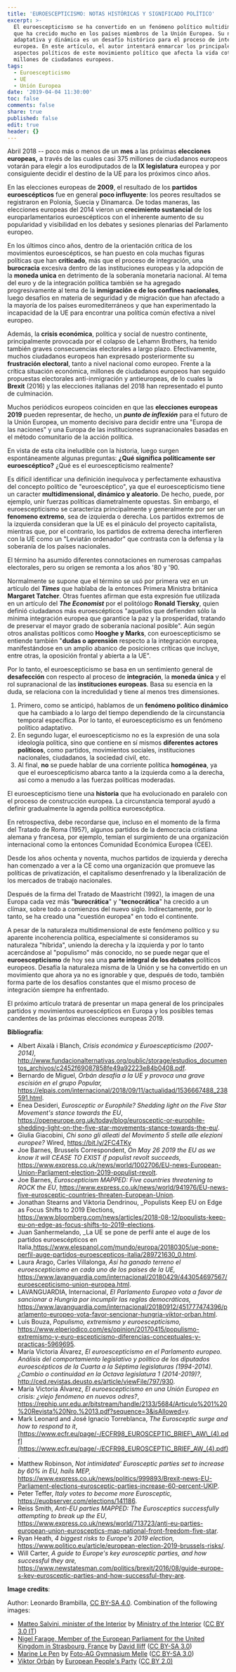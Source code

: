 ```yaml
---
title: 'EUROESCEPTICISMO: NOTAS HISTÓRICAS Y SIGNIFICADO POLÍTICO'
excerpt: >-
  El euroescepticismo se ha convertido en un fenómeno político multidimensional
  que ha crecido mucho en los países miembros de la Unión Europea. Su naturaleza
  adaptativa y dinámica es un desafío histórico para el proceso de integración
  europea. En este artículo, el autor intentará enmarcar los principales
  aspectos políticos de este movimiento político que afecta la vida cotidiana de
  millones de ciudadanos europeos.
tags:
  - Euroescepticismo
  - UE
  - Unión Europea
date: '2019-04-04 11:30:00'
toc: false
comments: false
share: true
published: false
edit: true
header: {}
---
```

Abril 2018 -- poco más o menos de un **mes** a las próximas **elecciones europeas,** a través de las cuales casi 375 millones de ciudadanos europeos votarán para elegir a los eurodiputados de la **IX legislatura** europea y por consiguiente decidir el destino de la UE para los próximos cinco años.

En las elecciones europeas de **2009**, el resultado de los **partidos euroescépticos** fue en general **poco influyente**: los peores resultados se registraron en Polonia, Suecia y Dinamarca. De todas maneras, las elecciones europeas del 2014 vieron un **crecimiento sustancial** de los europarlamentarios euroescépticos con el inherente aumento de su popularidad y visibilidad en los debates y sesiones plenarias del Parlamento europeo.

En los últimos cinco años, dentro de la orientación crítica de los movimientos euroescépticos, se han puesto en cola muchas figuras políticas que han **criticado**, más que el proceso de integración, una **burocracia** excesiva dentro de las instituciones europeas y la adopción de la **moneda unica** en detrimento de la soberanía monetaria nacional. Al tema del euro y de la integración política también se ha agregado progresivamente al tema de la **inmigración e de los confines nacionales**, luego desafíos en materia de seguridad y de migración que han afectado a la mayoría de los países euromediterráneos y que han experimentado la incapacidad de la UE para encontrar una política común efectiva a nivel europeo.

Además, la **crisis económica**, política y social de nuestro continente, principalmente provocada por el colapso de Lehamn Brothers, ha tenido también graves consecuencias electorales a largo plazo. Efectivamente, muchos ciudadanos europeos han expresado posteriormente su **frustración electoral**, tanto a nivel nacional como europeo. Frente a la crítica situación económica, millones de ciudadanos europeos han seguido propuestas electorales anti-inmigración y antieuropeas, de lo cuales la **Brexit** (2016) y las elecciones italianas del 2018 han representado el punto de culminación.

Muchos periódicos europeos coinciden en que las **elecciones europeas 2019** pueden representar, de hecho, un **_punto de inflexión_** para el futuro de la Unión Europea, un momento decisivo para decidir entre una "Europa de las naciones" y una Europa de las instituciones supranacionales basadas en el método comunitario de la acción política.

En vista de esta cita ineludible con la historia, luego surgen espontáneamente algunas preguntas: **¿Qué significa políticamente ser euroescéptico?** ¿Qué es el euroescepticismo realmente?

Es difícil identificar una definición inequívoca y perfectamente exhaustiva del concepto político de "euroescéptico", ya que el euroescepticismo tiene un caracter **multidimensional, dinámico y aleatorio**. De hecho, puede, por ejemplo, unir fuerzas políticas diametralmente opuestas. Sin embargo, el euroescepticismo se caracteriza principalmente y generalmente por ser un **fenomeno extremo**, sea de izquierda o derecha. Los partidos extremos de la izquierda consideran que la UE es el pináculo del proyecto capitalista, mientras que, por el contrario, los partidos de extrema derecha interfieren con la UE como un "Leviatán ordenador" que contrasta con la defensa y la soberanía de los países nacionales.

El término ha asumido diferentes connotaciones en numerosas campañas electorales, pero su origen se remonta a los años '80 y '90.

Normalmente se supone que el término se usó por primera vez en un artículo del **_Times_** que hablaba de la entonces Primera Ministra británica **Margaret Tatcher**. Otras fuentes afirman que esta expresión fue utilizada en un artículo del **_The Economist_** por el politólogo **Ronald Tiersky**, quien definió ciudadanos más euroescépticos "aquellos que defienden sólo la mínima integración europea que garantice la paz y la prosperidad, tratando de preservar el mayor grado de soberanía nacional posible". Aún según otros analistas políticos como **Hooghe y Marks**, con euroescepticismo se entiende también "**dudas o aprensión** respecto a la integración europea, manifestándose en un amplio abanico de posiciones críticas que incluye, entre otras, la oposición frontal y abierta a la UE".

Por lo tanto, el euroescepticismo se basa en un sentimiento general de **desafección** con respecto al proceso de **integración**, la **moneda única** y el rol supranacional de las **instituciones europeas**. Basa su esencia en la duda, se relaciona con la incredulidad y tiene al menos tres dimensiones.

1. Primero, como se anticipó, hablamos de un **fenómeno político dinámico** que ha cambiado a lo largo del tiempo dependiendo de la circunstancia temporal específica. Por lo tanto, el euroescepticismo es un fenómeno político adaptativo.
2. En segundo lugar, el euroescepticismo no es la expresión de una sola ideología política, sino que contiene en sí mismos **diferentes actores políticos**, como partidos, movimientos sociales, instituciones nacionales, ciudadanos, la sociedad civil, etc.
3. Al final, **no** se puede hablar de una corriente política **homogénea**, ya que el euroescepticismo abarca tanto a la izquierda como a la derecha, así como a menudo a las fuerzas políticas moderadas.

El euroescepticismo tiene una **historia** que ha evolucionado en paralelo con el proceso de construcción europea. La circunstancia temporal ayudó a definir gradualmente la agenda política euroescéptica.

En retrospectiva, debe recordarse que, incluso en el momento de la firma del Tratado de Roma (1957), algunos partidos de la democracia cristiana alemana y francesa, por ejemplo, temían el surgimiento de una organización internacional como la entonces Comunidad Económica Europea (CEE).

Desde los años ochenta y noventa, muchos partidos de izquierda y derecha han comenzado a ver a la CE como una organización que promueve las políticas de privatización, el capitalismo desenfrenado y la liberalización de los mercados de trabajo nacionales.

Después de la firma del Tratado de Maastricht (1992), la imagen de una Europa cada vez más "**burocrática**" y "**tecnocrática**" ha crecido a un clímax, sobre todo a comienzos del nuevo siglo. Indirectamente, por lo tanto, se ha creado una "cuestión europea" en todo el continente.

A pesar de la naturaleza multidimensional de este fenómeno político y su aparente incoherencia política, especialmente si consideramos su naturaleza "híbrida", uniendo la derecha y la izquierda y por lo tanto acercándose al "populismo" más conocido, no se puede negar que el **euroescepticismo** de hoy sea una **parte integral de los debates** políticos europeos. Desafía la naturaleza misma de la Unión y se ha convertido en un movimiento que ahora ya no es ignorable y que, después de todo, también forma parte de los desafíos constantes que el mismo proceso de integración siempre ha enfrentado.

El próximo artículo tratará de presentar un mapa general de los principales partidos y movimientos euroescépticos en Europa y los posibles temas candentes de las próximas elecciones europeas 2019.

**Bibliografía**:

* Albert Aixalà i Blanch, _Crisis económica y Euroescepticismo (2007-2014),_ <http://www.fundacionalternativas.org/public/storage/estudios_documentos_archivos/c2452f69087858fe49a92223e84b0408.pdf>.
* Bernardo de Miguel, _Orbán desafía a la UE y provoca una grave escisión en el grupo Popular,_ <https://elpais.com/internacional/2018/09/11/actualidad/1536667488_238591.html>.
* Enea Desideri, _Eurosceptic or Europhile? Shedding light on the Five Star Movement's stance towards the EU_, <https://openeurope.org.uk/today/blog/eurosceptic-or-europhile-shedding-light-on-the-five-star-movements-stance-towards-the-eu/>.
* Giulia Giacobini, _Chi sono gli alleati del Movimento 5 stelle alle elezioni europee?_ Wired, <https://bit.ly/2FC4TKy>
* Joe Barnes, Brussels Correspondent, _On May 26 2019 the EU as we know it will CEASE TO EXIST ­if populist revolt succeeds,_ <https://www.express.co.uk/news/world/1002706/EU-news-European-Union-Parliament-election-2019-populist-revolt>.
* Joe Barnes, _Euroscepticism MAPPED: Five countries threatening to ROCK the EU_, <https://www.express.co.uk/news/world/941976/EU-news-five-eurosceptic-countries-threaten-European-Union>.
* Jonathan Stearns and Viktoria Dendrinou, _Populists Keep EU on Edge as Focus Shifts to 2019 Elections, <https://www.bloomberg.com/news/articles/2018-08-12/populists-keep-eu-on-edge-as-focus-shifts-to-2019-elections>. 
* Juan Sanhermelando, _La UE se pone de perfil ante el auge de los partidos euroescépticos en Italia,<https://www.elespanol.com/mundo/europa/20180305/ue-pone-perfil-auge-partidos-euroescepticos-italia/289721630_0.html>.
* Laura Arago, Carles Villalonga, _Así ha ganado terreno el euroescepticismo en cada uno de los países de la UE,_ <https://www.lavanguardia.com/internacional/20180429/443054697567/euroescepticismo-union-europea.html>.
* LAVANGUARDIA, Internacional, _El Parlamento Europeo vota a favor de sancionar a Hungría por incumplir las reglas democráticas,_ <https://www.lavanguardia.com/internacional/20180912/451777474396/parlamento-europeo-vota-favor-sencionar-hungria-viktor-orban.html>.
* Luis Bouza, _Populismo, extremismo y euroescepticismo,_ <https://www.elperiodico.com/es/opinion/20170415/populismo-extremismo-y-euro-escepticismo-diferencias-conceptuales-y-practicas-5969695>. 
* María Victoria Álvarez, _El euroescepticismo en el Parlamento europeo. Análisis del comportamiento legislativo y político de los diputados euroescépticos de la Cuarta a la Séptima legislaturas (1994-2014). ¿Cambio o continuidad en la Octava legislatura 1 (2014-2019)?,_ <http://ced.revistas.deusto.es/article/viewFile/797/930>. 
* María Victoria Álvarez, _El euroescepticismo en una Unión Europea en crisis: ¿viejo fenómeno en nuevos odres?_, <https://rephip.unr.edu.ar/bitstream/handle/2133/5684/Articulo%201%20%20Revista%20Nro.%2013.pdf?sequence=3&isAllowed=y>.
* Mark Leonard and José Ignacio Torreblanca, _The Eurosceptic surge and how to respond to it_, [https://www.ecfr.eu/page/-/ECFR98_EUROSCEPTIC_BRIEF\_AW\_(4).pdf](https://www.ecfr.eu/page/-/ECFR98_EUROSCEPTIC_BRIEF_AW_(4).pdf).
* Matthew Robinson, _Not intimidated' Eurosceptic parties set to increase by 60% in EU, hails MEP,_ <https://www.express.co.uk/news/politics/999893/Brexit-news-EU-Parliament-elections-eurosceptic-parties-increase-60-percent-UKIP>.
* Peter Teffer, _Italy votes to become more Eurosceptic,_ <https://euobserver.com/elections/141186>.
* Reiss Smith, _Anti-EU parties MAPPED: The Eurosceptics successfully attempting to break up the EU_, <https://www.express.co.uk/news/world/713723/anti-eu-parties-european-union-eurosceptics-map-national-front-freedom-five-star>.
* Ryan Heath, _4 biggest risks to Europe's 2019 election,_ <https://www.politico.eu/article/european-election-2019-brussels-risks/>.
* Will Carter, _A guide to Europe's key eurosceptic parties, and how successful they are,_ <https://www.newstatesman.com/politics/brexit/2016/08/guide-europe-s-key-eurosceptic-parties-and-how-successful-they-are>.

**Image credits**:

Author: Leonardo Brambilla, [CC BY-SA 4.0](https://creativecommons.org/licenses/by-sa/4.0/). Combination of the following images:

* [Matteo Salvini, minister of the Interior](https://commons.wikimedia.org/wiki/File:Matteo_Salvini_Viminale_crop.jpg) by [Ministry of the Interior](http://www.interno.gov.it/it/ministero/matteo-salvini) ([CC BY 3.0 IT](https://creativecommons.org/licenses/by/3.0/it/))
* [Nigel Farage, Member of the European Parliament for the United Kingdom in Strasbourg, France](https://it.m.wikipedia.org/wiki/File:Nigel_Farage_MEP_1,_Strasbourg_-_Diliff.jpg) by [David Iliff](https://commons.wikimedia.org/wiki/User:Diliff) ([CC BY-SA 3.0](https://creativecommons.org/licenses/by-sa/3.0/))
* [Marine Le Pen](https://commons.wikimedia.org/wiki/File:Le_Pen,_Marine-9586.jpg) by [Foto-AG Gymnasium Melle](https://commons.wikimedia.org/wiki/User:Foto-AG_Gymnasium_Melle) ([CC BY-SA 3.0](https://creativecommons.org/licenses/by-sa/3.0/))
* [Viktor Orbán](https://www.flickr.com/photos/eppofficial/13581867193) by [European People's Party](https://www.flickr.com/photos/eppofficial/) ([CC BY 2.0)](https://creativecommons.org/licenses/by/2.0/)

